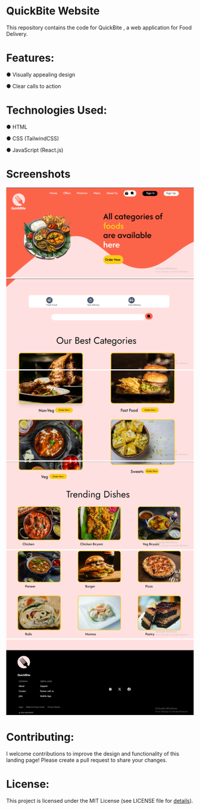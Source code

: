 # QuickBite Website

This repository contains the code for QuickBite , a web application for Food Delivery.

# Features:

● Visually appealing design

● Clear calls to action


# Technologies Used:

● HTML

● CSS (TailwindCSS)

● JavaScript (React.js)

# Screenshots

![Screenshot](https://github.com/piyushkumar-prog/QuickBite_FoodWebsite/blob/main/screenshotone.png)
![Screenshot](https://github.com/piyushkumar-prog/QuickBite_FoodWebsite/blob/main/screenshottwo.png)
![Screenshot](https://github.com/piyushkumar-prog/QuickBite_FoodWebsite/blob/main/screenshotthree.png)
![Screenshot](https://github.com/piyushkumar-prog/QuickBite_FoodWebsite/blob/main/screenshotfour.png)
![Screenshot](https://github.com/piyushkumar-prog/QuickBite_FoodWebsite/blob/main/screenshotfive.png)
![Screenshot](https://github.com/piyushkumar-prog/QuickBite_FoodWebsite/blob/main/screenshotsix.png)


# Contributing:

I welcome contributions to improve the design and functionality of this landing page! Please create a pull request to share your changes.

# License:

This project is licensed under the MIT License (see LICENSE file for [details](https://mit-license.org/)).

